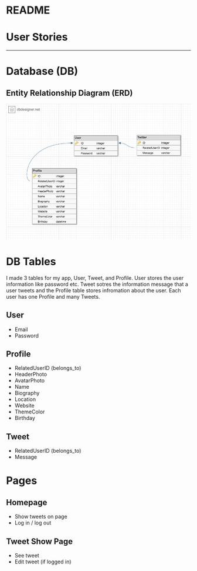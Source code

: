 # README

# User Stories
***

# Database (DB)
## Entity Relationship Diagram (ERD)

![erd database](/docs/images/erd.png)

# DB Tables
I made 3 tables for my app, User, Tweet, and Profile. User stores the user information like password etc. Tweet sotres the information message that a user tweets and the Profile table stores infromation about the user. Each user has one Profile and many Tweets.


## User
- Email
- Password

## Profile
- RelatedUserID (belongs_to)
- HeaderPhoto
- AvatarPhoto
- Name
- Biography
- Location
- Website
- ThemeColor
- Birthday

## Tweet
- RelatedUserID (belongs_to)
- Message

# Pages
## Homepage
- Show tweets on page
- Log in / log out

## Tweet Show Page
- See tweet
- Edit tweet (if logged in)

##